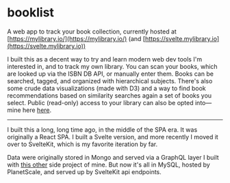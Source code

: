 # booklist

A web app to track your book collection, currently hosted at [https://mylibrary.io/](https://mylibrary.io/) (and [https://svelte.mylibrary.io](https://svelte.mylibrary.io))

I built this as a decent way to try and learn modern web dev tools I'm interested in, and to track my own library. You can scan your books, which are looked up via the ISBN DB API, or manually enter them. Books can be searched, tagged, and organized with hierarchical subjects. There's also some crude data visualizations (made with D3) and a way to find book recommendations based on similarity searches again a set of books you select. Public (read-only) access to your library can also be opted into—mine here [here](https://mylibrary.io/view?userId=573d1b97120426ef0078aa92).

---

I built this a long, long time ago, in the middle of the SPA era. It was originally a React SPA. I built a Svelte version, and more recently I moved it over to SvelteKit, which is my favorite iteration by far.

Data were originally stored in Mongo and served via a GraphQL layer I built with [this other](https://github.com/arackaf/mongo-graphql-starter) side project of mine. But now it's all in MySQL, hosted by PlanetScale, and served up by SvelteKit api endpoints.

